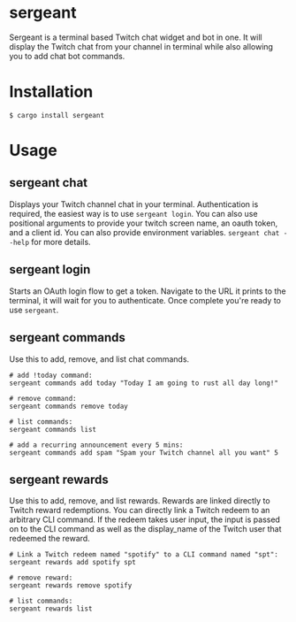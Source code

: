 # sergeant
Sergeant is a terminal based Twitch chat widget and bot in one. It will display the Twitch chat from your channel in terminal while also allowing you to add chat bot commands.

# Installation
```
$ cargo install sergeant
```

# Usage
## sergeant chat
Displays your Twitch channel chat in your terminal. Authentication is required, the easiest way is to use `sergeant login`. You can also use positional arguments to provide your twitch screen name, an oauth token, and a client id. You can also provide environment variables. `sergeant chat --help` for more details. 

## sergeant login
Starts an OAuth login flow to get a token. Navigate to the URL it prints to the terminal, it will wait for you to authenticate. Once complete you're ready to use `sergeant`.

## sergeant commands
Use this to add, remove, and list chat commands.
```
# add !today command:
sergeant commands add today "Today I am going to rust all day long!"

# remove command:
sergeant commands remove today

# list commands:
sergeant commands list

# add a recurring announcement every 5 mins:
sergeant commands add spam "Spam your Twitch channel all you want" 5
```

## sergeant rewards
Use this to add, remove, and list rewards. Rewards are linked directly to Twitch reward redemptions. You can directly link a Twitch redeem to an arbitrary CLI command. If the redeem takes user input, the input is passed on to the CLI command as well as the display_name of the Twitch user that redeemed the reward.
```
# Link a Twitch redeem named "spotify" to a CLI command named "spt":
sergeant rewards add spotify spt

# remove reward:
sergeant rewards remove spotify

# list commands:
sergeant rewards list
```

